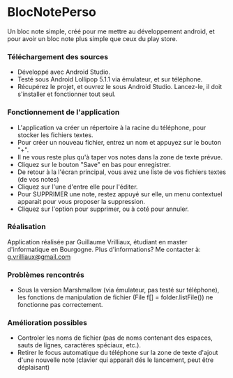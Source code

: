 # BlocNotePerso
Un bloc note simple, créé pour me mettre au développement android, et pour avoir un bloc note plus simple que ceux du play store.


### Téléchargement des sources ###
- Développé avec Android Studio.
- Testé sous Android Lollipop 5.1.1 via émulateur, et sur téléphone. 
- Récupérez le projet, et ouvrez le sous Android Studio. Lancez-le, il doit s'installer et fonctionner tout seul. 

### Fonctionnement de l'application ###
- L'application va créer un répertoire à la racine du téléphone, pour stocker les fichiers textes.
- Pour créer un nouveau fichier, entrez un nom et appuyez sur le bouton "+".
- Il ne vous reste plus qu'à taper vos notes dans la zone de texte prévue.
- Cliquez sur le bouton "Save" en bas pour enregistrer.
- De retour à la l'écran principal, vous avez une liste de vos fichiers textes (de vos notes)
- Cliquez sur l'une d'entre elle pour l'éditer.
- Pour SUPPRIMER une note, restez appuyé sur elle, un menu contextuel apparait pour vous proposer la suppression. 
- Cliquez sur l'option pour supprimer, ou à coté pour annuler. 

### Réalisation ###
Application réalisée par Guillaume Vrilliaux, étudiant en master d'informatique en Bourgogne. 
Plus d'informations? Me contacter à: g.vrilliaux@gmail.com

### Problèmes rencontrés ###
- Sous la version Marshmallow (via émulateur, pas testé sur téléphone), les fonctions de manipulation de fichier (File f[] = folder.listFile()) ne fonctionne pas correctement.

### Amélioration possibles ###
- Controler les noms de fichier (pas de noms contenant des espaces, sauts de lignes, caractères spéciaux, etc.).
- Retirer le focus automatique du téléphone sur la zone de texte d'ajout d'une nouvelle note (clavier qui apparait dés le lancement, peut être déplaisant)